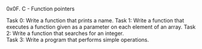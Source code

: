 0x0F. C - Function pointers

Task 0: Write a function that prints a name.
Task 1: Write a function that executes a function given as a parameter on each element of an array.
Task 2: Write a function that searches for an integer.  
Task 3: Write a program that performs simple operations.
